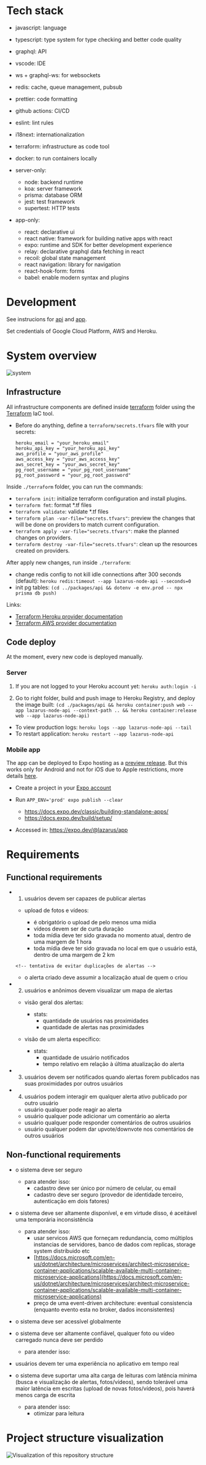 # Tech stack

- javascript: language
- typescript: type system for type checking and better code quality
- graphql: API
- vscode: IDE
- ws + graphql-ws: for websockets
- redis: cache, queue management, pubsub
- prettier: code formatting
- github actions: CI/CD
- eslint: lint rules
- i18next: internationalization
- terraform: infrastructure as code tool
- docker: to run containers locally

- server-only:
  - node: backend runtime
  - koa: server framework
  - prisma: database ORM
  - jest: test framework
  - supertest: HTTP tests

- app-only:
  - react: declarative ui
  - react native: framework for building native apps with react
  - expo: runtime and SDK for better development experience
  - relay: declarative graphql data fetching in react
  - recoil: global state management
  - react navigation: library for navigation
  - react-hook-form: forms
  - babel: enable modern syntax and plugins

# Development

See instrucions for [api](./packages/api/README.md) and [app](./packages/app/README.md).

Set credentials of Google Cloud Platform, AWS and Heroku.

<!-- ## Codebase definitions

Relevant users: users that are located nearby to one incident
User session: an auth token life cycle (access token & refresh token) -->

# System overview

![system](./docs/diagrams/out/system.png)
<!-- heroku redis free plan is not persistent (restart = data losing), 20 max concurrent connections only -->

## Infrastructure

All infrastructure components are defined inside [terraform](./terraform) folder using the [Terraform](https://www.terraform.io) IaC tool.

- Before do anything, define a `terraform/secrets.tfvars` file with your secrets:

  ```
  heroku_email = "your_heroku_email"
  heroku_api_key = "your_heroku_api_key"
  aws_profile = "your_aws_profile"
  aws_access_key = "your_aws_access_key"
  aws_secret_key = "your_aws_secret_key"
  pg_root_username = "your_pg_root_username"
  pg_root_password = "your_pg_root_password"
  ```

Inside `./terraform` folder, you can run the commands:
  - `terraform init`: initialize terraform configuration and install plugins.
  - `terraform fmt`: format *.tf files
  - `terraform validate`: validate *.tf files
  - `terraform plan -var-file="secrets.tfvars"`: preview the changes that will be done on providers to match current configuration.
  - `terraform apply -var-file="secrets.tfvars"`: make the planned changes on providers.
  - `terraform destroy -var-file="secrets.tfvars"`: clean up the resources created on providers.

After apply new changes, run inside `./terraform`:
  - change redis config to not kill idle connections after 300 seconds (default): `heroku redis:timeout --app lazarus-node-api --seconds=0`
  - init pg tables: `(cd ../packages/api && dotenv -e env.prod -- npx prisma db push)`

Links:
- [Terraform Heroku provider documentation](https://registry.terraform.io/providers/heroku/heroku/latest/docs)
- [Terraform AWS provider documentation](https://registry.terraform.io/providers/hashicorp/aws/latest/docs)

## Code deploy

At the moment, every new code is deployed manually.

### Server

1. If you are not logged to your Heroku account yet: `heroku auth:login -i`

2. Go to right folder, build and push image to Heroku Registry, and deploy the image built: `(cd ./packages/api && heroku container:push web --app lazarus-node-api --context-path .. && heroku container:release web --app lazarus-node-api)`

- To view production logs: `heroku logs --app lazarus-node-api --tail`
- To restart application: `heroku restart --app lazarus-node-api`

### Mobile app

The app can be deployed to Expo hosting as a [preview release](https://docs.expo.dev/guides/sharing-preview-releases). But this works only for Android and not for iOS due to Apple restrictions, more details [here](https://docs.expo.dev/workflow/publishing/#on-ios-you-cant-share-your-published).

- Create a project in your [Expo account](https://expo.dev)

- Run `APP_ENV='prod' expo publish --clear`
  - https://docs.expo.dev/classic/building-standalone-apps/
  - https://docs.expo.dev/build/setup/

- Accessed in: https://expo.dev/@lazarus/app

# Requirements

## Functional requirements 

- 1. usuários devem ser capazes de publicar alertas

  - upload de fotos e vídeos:

    - é obrigatório o upload de pelo menos uma mídia
    - vídeos devem ser de curta duração
    - toda mídia deve ter sido gravada no momento atual, dentro de uma margem de 1 hora
    - toda mídia deve ter sido gravada no local em que o usuário está, dentro de uma margem de 2 km

  <!-- - não deve ser criado se: -->
    <!-- - houverem outros alertas ativos muito próximos ao do novo alerta -->
      <!-- tentativa de evitar duplicações de alertas -->

  - o alerta criado deve assumir a localização atual de quem o criou

- 2. usuários e anônimos devem visualizar um mapa de alertas

  - visão geral dos alertas:
    <!-- - default view: alertas mais recentes (criados nas últimas 24 horas) e nas proximidades -->
    <!-- - trend view: alertas ativos mais populares (com mais interações) de qualquer lugar -->
    - stats:
      - quantidade de usuários nas proximidades
      - quantidade de alertas nas proximidades

  - visão de um alerta específico:
    - stats:
      - quantidade de usuário notificados
      - tempo relativo em relação à última atualização do alerta
      <!-- - quantidade de reações -->
      <!-- - quantidade de comentários -->

- 3. usuários devem ser notificados quando alertas forem publicados nas suas proximidades por outros usuários

- 4. usuários podem interagir em qualquer alerta ativo publicado por outro usuário
  <!-- sem chat real-time, pois teria muitos usuários conectados -->

  - usuário qualquer pode reagir ao alerta
  - usuário qualquer pode adicionar um comentário ao alerta
  - usuário qualquer pode responder comentários de outros usuários
  - usuário qualquer podem dar upvote/downvote nos comentários de outros usuários

  <!-- - usuários podem reportar o alerta? -->
    <!-- se estão em conformidade com app guidelines -->
    <!-- todo: usuários reportam/denunciam outros usuários? -->
    <!-- todo: usuários se auto moderam? avaliam e são avaliados? main moderators avaliam usuarios, e ai seu peso vale mais? -->

<!-- - 5. usuários podem colaborar com o contéudo de alertas publicados por outros usuários e que estão nas suas proximidades -->

  <!-- - usuário colaborante pode adicionar novas fotos/vídeos -->

<!-- - 6. usuários podem modificar seus próprios alertas -->

  <!-- - usuário criador pode "encerrar" o alerta -->
  <!-- - usuário criador pode remover qualquer colaboração adicionada por outro usuário -->

  <!-- todo: usuário criador pode ajustar a localização do alerta? -->
  <!--   área ajustável disponível? ex: dentro de 100 metros de distância da localicação atual do alerta -->
  <!--   mas ai precisaria limitar também o número de ajustes permitidos -->

<!-- - 7. usuários podem adicionar outros usuários como amigos -->

  <!-- - no envio da solicitação e no aceite de uma solicitação, o usuário deve ser lembrado de adicionar apenas usuários em que ele confia, pois estará compartilhando a sua localização em tempo real com ele -->

<!-- - 8. usuários que são amigos podem conversar em um chat privado 1-1 em tempo real -->

<!-- - 9. usuários visualizam no mapa a localização em tempo real de seus amigos -->

<!-- - 10. usuários podem cadastrar localidades para "ouvir" por alertas -->
  <!-- - exemplos: casa dele, casa da vó, local de trabalho -->

<!-- - 11. usuários devem podem acessar o perfil de outros usuários -->

  <!-- - stats: -->
  <!--   - quantidade de alertas publicados por ele -->
  <!--   - quantidade média de upvotes e downvotes -->

## Non-functional requirements

- o sistema deve ser seguro

  - para atender isso:
    - cadastro deve ser único por número de celular, ou email
    - cadastro deve ser seguro (provedor de identidade terceiro, autenticação em dois fatores)

- o sistema deve ser altamente disponível, e em virtude disso, é aceitável uma temporária inconsistência

  - para atender isso:
    - usar servicos AWS que forneçam redundancia, como múltiplos instancias de servidores, banco de dados com replicas, storage system distribuido etc
    - [https://docs.microsoft.com/en-us/dotnet/architecture/microservices/architect-microservice-container-applications/scalable-available-multi-container-microservice-applications](https://docs.microsoft.com/en-us/dotnet/architecture/microservices/architect-microservice-container-applications/scalable-available-multi-container-microservice-applications)
    - preço de uma event-driven architecture: eventual consistencia (enquanto evento esta no broker, dados inconsistentes)

- o sistema deve ser acessível globalmente

- o sistema deve ser altamente confiável, qualquer foto ou vídeo carregado nunca deve ser perdido

  - para atender isso:

- usuários devem ter uma experiência no aplicativo em tempo real

- o sistema deve suportar uma alta carga de leituras com latência mínima (busca e visualização de alertas, fotos/vídeos), sendo tolerável uma maior latência em escritas (upload de novas fotos/vídeos), pois haverá menos carga de escrita
  - para atender isso:
    - otimizar para leitura


# Project structure visualization

![Visualization of this repository structure](./diagram.svg)
